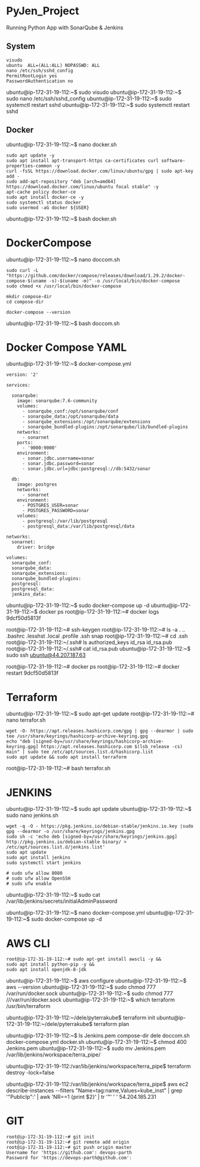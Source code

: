 # PyJen_Project
Running Python App with SonarQube &amp; Jenkins

## System
```
visudo
ubuntu  ALL=(ALL:ALL) NOPASSWD: ALL
nano /etc/ssh/sshd_config
PermitRootLogin yes
PasswordAuthentication no
```
ubuntu@ip-172-31-19-112:~$ sudo visudo
ubuntu@ip-172-31-19-112:~$ sudo nano /etc/ssh/sshd_config
ubuntu@ip-172-31-19-112:~$ sudo systemctl restart sshd
ubuntu@ip-172-31-19-112:~$ sudo systemctl restart sshd

## Docker
ubuntu@ip-172-31-19-112:~$ nano docker.sh
```
sudo apt update -y
sudo apt install apt-transport-https ca-certificates curl software-properties-common -y
curl -fsSL https://download.docker.com/linux/ubuntu/gpg | sudo apt-key add -
sudo add-apt-repository "deb [arch=amd64] https://download.docker.com/linux/ubuntu focal stable" -y
apt-cache policy docker-ce
sudo apt install docker-ce -y
sudo systemctl status docker
sudo usermod -aG docker ${USER}
```
ubuntu@ip-172-31-19-112:~$ bash docker.sh

# DockerCompose
ubuntu@ip-172-31-19-112:~$ nano doccom.sh
```
sudo curl -L "https://github.com/docker/compose/releases/download/1.29.2/docker-compose-$(uname -s)-$(uname -m)" -o /usr/local/bin/docker-compose
sudo chmod +x /usr/local/bin/docker-compose
 
mkdir compose-dir
cd compose-dir
 
docker-compose --version
```
ubuntu@ip-172-31-19-112:~$ bash doccom.sh

# Docker Compose YAML
ubuntu@ip-172-31-19-112:~$ docker-compose.yml
```
version: '2'
 
services:
 
  sonarqube:
    image: sonarqube:7.6-community
    volumes:
      - sonarqube_conf:/opt/sonarqube/conf
      - sonarqube_data:/opt/sonarqube/data
      - sonarqube_extensions:/opt/sonarqube/extensions
      - sonarqube_bundled-plugins:/opt/sonarqube/lib/bundled-plugins
    networks:
      - sonarnet
    ports:
      - '9000:9000'
    environment:
      - sonar.jdbc.username=sonar
      - sonar.jdbc.password=sonar
      - sonar.jdbc.url=jdbc:postgresql://db:5432/sonar
 
  db:
    image: postgres
    networks:
      - sonarnet
    environment:
      - POSTGRES_USER=sonar
      - POSTGRES_PASSWORD=sonar
    volumes:
      - postgresql:/var/lib/postgresql
      - postgresql_data:/var/lib/postgresql/data
 
networks:
  sonarnet:
    driver: bridge
 
volumes:
  sonarqube_conf:
  sonarqube_data:
  sonarqube_extensions:
  sonarqube_bundled-plugins:
  postgresql:
  postgresql_data:
  jenkins_data:
```
ubuntu@ip-172-31-19-112:~$ sudo docker-compose up -d
ubuntu@ip-172-31-19-112:~$ docker ps
root@ip-172-31-19-112:~# docker logs 9dcf50d5813f

root@ip-172-31-19-112:~# ssh-keygen
root@ip-172-31-19-112:~# ls -a
.  ..  .bashrc  .lesshst  .local  .profile  .ssh  snap
root@ip-172-31-19-112:~# cd .ssh
root@ip-172-31-19-112:~/.ssh# ls
authorized_keys  id_rsa  id_rsa.pub
root@ip-172-31-19-112:~/.ssh# cat id_rsa.pub
ubuntu@ip-172-31-19-112:~$ sudo ssh ubuntu@44.207.187.63

root@ip-172-31-19-112:~# docker ps
root@ip-172-31-19-112:~# docker restart 9dcf50d5813f


# Terraform
ubuntu@ip-172-31-19-112:~$ sudo apt-get update
root@ip-172-31-19-112:~# nano terrafor.sh
```
wget -O- https://apt.releases.hashicorp.com/gpg | gpg --dearmor | sudo tee /usr/share/keyrings/hashicorp-archive-keyring.gpg
echo "deb [signed-by=/usr/share/keyrings/hashicorp-archive-keyring.gpg] https://apt.releases.hashicorp.com $(lsb_release -cs) main" | sudo tee /etc/apt/sources.list.d/hashicorp.list
sudo apt update && sudo apt install terraform
```

root@ip-172-31-19-112:~# bash terrafor.sh

# JENKINS
ubuntu@ip-172-31-19-112:~$ sudo apt update
ubuntu@ip-172-31-19-112:~$ sudo nano jenkins.sh
```
wget -q -O - https://pkg.jenkins.io/debian-stable/jenkins.io.key |sudo gpg --dearmor -o /usr/share/keyrings/jenkins.gpg
sudo sh -c 'echo deb [signed-by=/usr/share/keyrings/jenkins.gpg] http://pkg.jenkins.io/debian-stable binary/ > /etc/apt/sources.list.d/jenkins.list'
sudo apt update
sudo apt install jenkins
sudo systemctl start jenkins
 
# sudo ufw allow 8080
# sudo ufw allow OpenSSH
# sudo ufw enable
```
ubuntu@ip-172-31-19-112:~$ sudo cat /var/lib/jenkins/secrets/initialAdminPassword

ubuntu@ip-172-31-19-112:~$ nano docker-compose.yml
ubuntu@ip-172-31-19-112:~$ sudo docker-compose up -d

# AWS CLI
```
root@ip-172-31-19-112:~# sudo apt-get install awscli -y &&
sudo apt install python-pip -y &&
sudo apt install openjdk-8-jdk
```
ubuntu@ip-172-31-19-112:~$ aws configure
ubuntu@ip-172-31-19-112:~$ aws --version
ubuntu@ip-172-31-19-112:~$ sudo chmod 777 /var/run/docker.sock
ubuntu@ip-172-31-19-112:~$ sudo chmod 777 ///var/run/docker.sock
ubuntu@ip-172-31-19-112:~$ which terraform
/usr/bin/terraform

ubuntu@ip-172-31-19-112:~/dele/pyterrakube$ terraform init
ubuntu@ip-172-31-19-112:~/dele/pyterrakube$ terraform plan

ubuntu@ip-172-31-19-112:~$ ls
Jenkins.pem  compose-dir  dele  doccom.sh  docker-compose.yml  docker.sh
ubuntu@ip-172-31-19-112:~$ chmod 400 Jenkins.pem
ubuntu@ip-172-31-19-112:~$ sudo mv Jenkins.pem /var/lib/jenkins/workspace/terra_pipe/

ubuntu@ip-172-31-19-112:/var/lib/jenkins/workspace/terra_pipe$ terraform destroy -lock=false



ubuntu@ip-172-31-19-112:/var/lib/jenkins/workspace/terra_pipe$ aws ec2 describe-instances --filters "Name=tag:name,Values=kube_inst" | grep '"PublicIp":' | awk 'NR==1 {print $2}' | tr '"' ' '
 54.204.185.231


# GIT
```
root@ip-172-31-19-112:~# git init
root@ip-172-31-19-112:~# git remote add origin 
root@ip-172-31-19-112:~# git push origin master
Username for 'https://github.com': devops-parth
Password for 'https://devops-parth@github.com':
```
